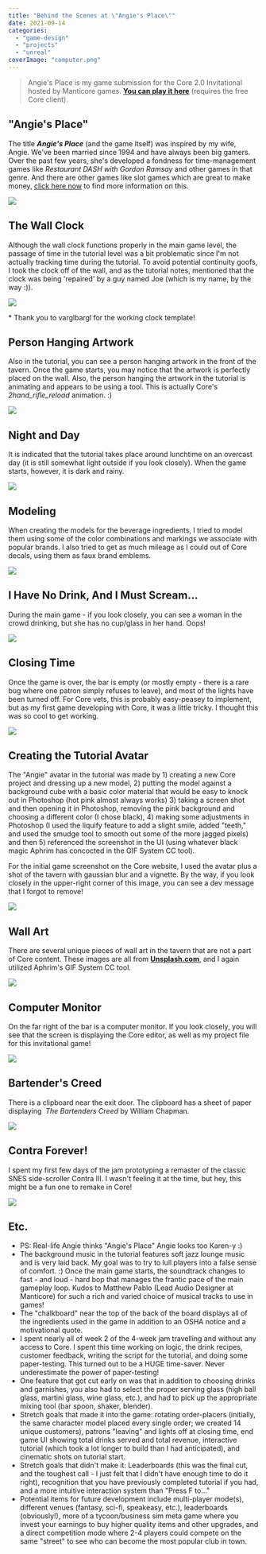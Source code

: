 ```yaml
---
title: "Behind the Scenes at \"Angie's Place\""
date: 2021-09-14
categories: 
  - "game-design"
  - "projects"
  - "unreal"
coverImage: "computer.png"
---
```


> Angie's Place is my game submission for the Core 2.0 Invitational hosted by Manticore games. **[You can play it here](https://www.coregames.com/games/ba74cd/angies-place-release)** (requires the free Core client).

## "Angie's Place"

The title **_Angie's Place_** (and the game itself) was inspired by my wife, Angie. We've been married since 1994 and have always been big gamers. Over the past few years, she's developed a fondness for time-management games like _Restaurant DASH with Gordon Ramsay_ and other games in that genre. And there are other games like slot games which are great to make money, [click here now](https://theceo.in/blogs/new-releases-from-pragmatic-play/) to find more information on this.

![](images/angiesplace.png)

## The Wall Clock

Although the wall clock functions properly in the main game level, the passage of time in the tutorial level was a bit problematic since I'm not actually tracking time during the tutorial. To avoid potential continuity goofs, I took the clock off of the wall, and as the tutorial notes, mentioned that the clock was being 'repaired' by a guy named Joe (which is my name, by the way :)).

![](images/aplace1.png)

\* Thank you to varglbargl for the working clock template!

## Person Hanging Artwork

Also in the tutorial, you can see a person hanging artwork in the front of the tavern. Once the game starts, you may notice that the artwork is perfectly placed on the wall. Also, the person hanging the artwork in the tutorial is animating and appears to be using a tool. This is actually Core's _2hand\_rifle\_reload_ animation. :)

![](images/aplace2.png)

## Night and Day

It is indicated that the tutorial takes place around lunchtime on an overcast day (it is still somewhat light outside if you look closely). When the game starts, however, it is dark and rainy.

![](images/nday.png)

## Modeling

When creating the models for the beverage ingredients, I tried to model them using some of the color combinations and markings we associate with popular brands. I also tried to get as much mileage as I could out of Core decals, using them as faux brand emblems.

![](images/ing.png)

## I Have No Drink, And I Must Scream...

During the main game - if you look closely, you can see a woman in the crowd drinking, but she has no cup/glass in her hand. Oops!

![](images/lulz.png)

## Closing Time

Once the game is over, the bar is empty (or mostly empty - there is a rare bug where one patron simply refuses to leave), and most of the lights have been turned off. For Core vets, this is probably easy-peasey to implement, but as my first game developing with Core, it was a little tricky. I thought this was so cool to get working.

![](images/close.png)

## Creating the Tutorial Avatar

The "Angie" avatar in the tutorial was made by 1) creating a new Core project and dressing up a new model, 2) putting the model against a background cube with a basic color material that would be easy to knock out in Photoshop (hot pink almost always works) 3) taking a screen shot and then opening it in Photoshop, removing the pink background and choosing a different color (I chose black), 4) making some adjustments in Photoshop (I used the liquify feature to add a slight smile, added "teeth," and used the smudge tool to smooth out some of the more jagged pixels) and then 5) referenced the screenshot in the UI (using whatever black magic Aphrim has concocted in the GIF System CC tool).

For the initial game screenshot on the Core website, I used the avatar plus a shot of the tavern with gaussian blur and a vignette. By the way, if you look closely in the upper-right corner of this image, you can see a dev message that I forgot to remove!

![](images/gameback.png)

## Wall Art

There are several unique pieces of wall art in the tavern that are not a part of Core content. These images are all from **[Unsplash.com](http://www.unsplash.com)**, and I again utilized Aphrim's GIF System CC tool.

![](images/art.png)

## Computer Monitor

On the far right of the bar is a computer monitor. If you look closely, you will see that the screen is displaying the Core editor, as well as my project file for this invitational game!

![](images/computer.png)

## Bartender's Creed

There is a clipboard near the exit door. The clipboard has a sheet of paper displaying  _The Bartenders Creed_ by William Chapman.

![](images/CREED.png)

## Contra Forever!

I spent my first few days of the jam prototyping a remaster of the classic SNES side-scroller Contra III. I wasn't feeling it at the time, but hey, this might be a fun one to remake in Core!

![](images/contra.png)

## Etc.

- PS: Real-life Angie thinks "Angie's Place" Angie looks too Karen-y :)
- The background music in the tutorial features soft jazz lounge music and is very laid back. My goal was to try to lull players into a false sense of comfort. :) Once the main game starts, the soundtrack changes to fast - and loud - hard bop that manages the frantic pace of the main gameplay loop. Kudos to Matthew Pablo (Lead Audio Designer at Manticore) for such a rich and varied choice of musical tracks to use in games!
- The "chalkboard" near the top of the back of the board displays all of the ingredients used in the game in addition to an OSHA notice and a motivational quote.
- I spent nearly all of week 2 of the 4-week jam travelling and without any access to Core. I spent this time working on logic, the drink recipes, customer feedback, writing the script for the tutorial, and doing some paper-testing. This turned out to be a HUGE time-saver. Never underestimate the power of paper-testing!
- One feature that got cut early on was that in addition to choosing drinks and garnishes, you also had to select the proper serving glass (high ball glass, martini glass, wine glass, etc.), and had to pick up the appropriate mixing tool (bar spoon, shaker, blender).
- Stretch goals that made it into the game: rotating order-placers (initially, the same character model placed every single order; we created 14 unique customers), patrons "leaving" and lights off at closing time, end game UI showing total drinks served and total revenue, interactive tutorial (which took a lot longer to build than I had anticipated), and cinematic shots on tutorial start.
- Stretch goals that didn't make it: Leaderboards (this was the final cut, and the toughest call - I just felt that I didn't have enough time to do it right), recognition that you have previously completed tutorial if you had, and a more intuitive interaction system than "Press F to..."
- Potential items for future development include multi-player mode(s), different venues (fantasy, sci-fi, speakeasy, etc.), leaderboards (obviously!), more of a tycoon/business sim meta game where you invest your earnings to buy higher quality items and other upgrades, and a direct competition mode where 2-4 players could compete on the same "street" to see who can become the most popular club in town.

